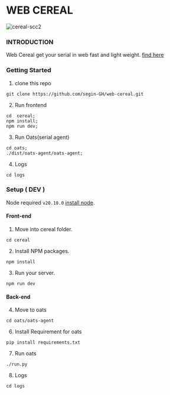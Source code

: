 # WEB CEREAL

![cereal-scc2](https://github.com/segin-GH/web-cereal/assets/98380527/b0314f50-1c09-4c0d-90fc-e6041abff6bd)



### INTRODUCTION
Web Cereal get your serial in web fast and light weight. [find here](https://segin.in)

### Getting Started
1. clone this repo
```
git clone https://github.com/segin-GH/web-cereal.git
```
2. Run frontend 
```
cd  cereal;
npm install;
npm run dev;
``` 
3. Run Oats(serial agent)
```
cd oats;
./dist/oats-agent/oats-agent;
```
4. Logs
```
cd logs
```
	


### Setup ( DEV )
Node required `v20.10.0` [install node](https://github.com/nodesource/distributions).

#### Front-end 
1. Move into cereal folder.
```
cd cereal
```
2. Install NPM packages.
```
npm install
```
3. Run your server.
```
npm run dev
```
#### Back-end 

4. Move to oats
```
cd oats/oats-agent
```
6. Install Requirement for oats
```
pip install requirements.txt
```
7. Run oats
```
./run.py
```
8. Logs
```
cd logs
```
